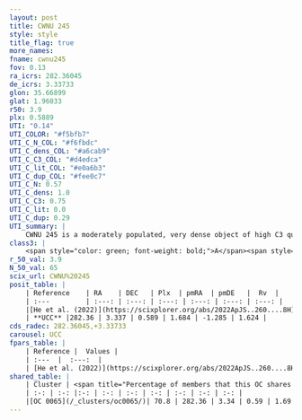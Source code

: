 ```yaml
---
layout: post
title: CWNU 245
style: style
title_flag: true
more_names: 
fname: cwnu245
fov: 0.13
ra_icrs: 282.36045
de_icrs: 3.33733
glon: 35.66899
glat: 1.96033
r50: 3.9
plx: 0.5889
UTI: "0.14"
UTI_COLOR: "#f5bfb7"
UTI_C_N_COL: "#f6fbdc"
UTI_C_dens_COL: "#a6cab9"
UTI_C_C3_COL: "#d4edca"
UTI_C_lit_COL: "#e0a6b3"
UTI_C_dup_COL: "#fee0c7"
UTI_C_N: 0.57
UTI_C_dens: 1.0
UTI_C_C3: 0.75
UTI_C_lit: 0.0
UTI_C_dup: 0.29
UTI_summary: |
    CWNU 245 is a moderately populated, very dense object of high C3 quality. It was recently reported in the literature.<br><br><span style="color: #99180f; font-weight: bold;">Warning: </span>This is possibly a duplicated object, which shares a significant percentage of members with at least one previously reported entry.
class3: |
    <span style="color: green; font-weight: bold;">A</span><span style="color: #FFC300; font-weight: bold;">B</span>
r_50_val: 3.9
N_50_val: 65
scix_url: CWNU%20245
posit_table: |
    | Reference    | RA    | DEC   | Plx  | pmRA  | pmDE   |  Rv  |
    | :---         | :---: | :---: | :---: | :---: | :---: | :---: |
    |[He et al. (2022)](https://scixplorer.org/abs/2022ApJS..260....8H) | 282.355 | 3.338 | 0.6 | 1.71 | -1.29 | 31.3 |
    | **UCC** |282.36 | 3.337 | 0.589 | 1.684 | -1.285 | 1.624 | 
cds_radec: 282.36045,+3.33733
carousel: UCC
fpars_table: |
    | Reference |  Values |
    | :---  |  :---:  |
    | [He et al. (2022)](https://scixplorer.org/abs/2022ApJS..260....8H) | `AG=5.0, m-M=10.5, logAge=9.0, Z=0.04` |
shared_table: |
    | Cluster | <span title="Percentage of members that this OC shares with the ones listed">%</span>   | RA   | DEC   | Plx   | pmRA  | pmDE  | Rv | UTI |
    | :-: | :-: |:-: | :-: | :-: | :-: | :-: | :-: | :-: |
    |[OC 0065](/_clusters/oc0065/)| 70.8 | 282.36 | 3.34 | 0.59 | 1.69 | -1.3 | 1.62 |0.61 |
---
```

